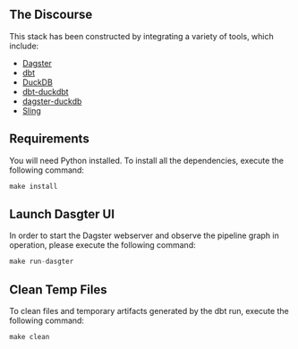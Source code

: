 ## The Discourse

This stack has been constructed by integrating a variety of tools, which include:

- [Dagster](https://dagster.io)
- [dbt](https://www.getdbt.com)
- [DuckDB](https://duckdb.org)
- [dbt-duckdbt](https://github.com/jwills/dbt-duckdb)
- [dagster-duckdb](https://dagster.io/integrations/dagster-duckdb)
- [Sling](https://slingdata.io)



## Requirements

You will need Python installed. To install all the dependencies, execute the following command:

```python
make install
```
## Launch Dasgter UI
In order to start the Dagster webserver and observe the pipeline graph in operation, please execute the following command:

```python
make run-dasgter
```

## Clean Temp Files
To clean files and temporary artifacts generated by the dbt run, execute the following command:

```python
make clean
```

